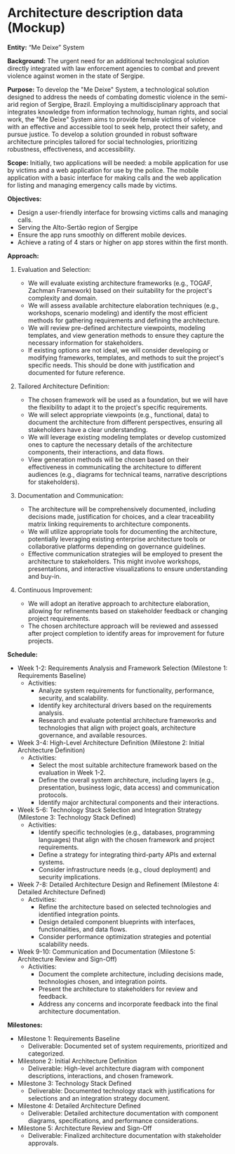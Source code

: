 # Architecture description data (Mockup)

**Entity:** 
“Me Deixe” System

**Background:** 
The urgent need for an additional technological solution directly integrated with law enforcement agencies to combat and prevent violence against women in the state of Sergipe. 

**Purpose:** 
To develop the "Me Deixe" System, a technological solution designed to address the needs of combating domestic violence in the semi-arid region of Sergipe, Brazil. Employing a multidisciplinary approach that integrates knowledge from information technology, human rights, and social work, the "Me Deixe" System aims to provide female victims of violence with an effective and accessible tool to seek help, protect their safety, and pursue justice. To develop a solution grounded in robust software architecture principles tailored for social technologies, prioritizing robustness, effectiveness, and accessibility.  

**Scope:** 
Initially, two applications will be needed: a mobile application for use by victims and a web application for use by the police. The mobile application with a basic interface for making calls and the web application for listing and managing emergency calls made by victims.

**Objectives:**
- Design a user-friendly interface for browsing victims calls and managing calls.
- Serving the Alto-Sertão region of Sergipe
- Ensure the app runs smoothly on different mobile devices.
- Achieve a rating of 4 stars or higher on app stores within the first month.

**Approach:**
1. Evaluation and Selection:
    * We will evaluate existing architecture frameworks (e.g., TOGAF, Zachman Framework) based on their suitability for the project's complexity and domain.
    * We will assess available architecture elaboration techniques (e.g., workshops, scenario modeling) and identify the most efficient methods for gathering requirements and defining the architecture.
    * We will review pre-defined architecture viewpoints, modeling templates, and view generation methods to ensure they capture the necessary information for stakeholders.
    * If existing options are not ideal, we will consider developing or modifying frameworks, templates, and methods to suit the project's specific needs. This should be done with justification and documented for future reference.

2. Tailored Architecture Definition:
    * The chosen framework will be used as a foundation, but we will have the flexibility to adapt it to the project's specific requirements.
    * We will select appropriate viewpoints (e.g., functional, data) to document the architecture from different perspectives, ensuring all stakeholders have a clear understanding.
    * We will leverage existing modeling templates or develop customized ones to capture the necessary details of the architecture components, their interactions, and data flows.
    * View generation methods will be chosen based on their effectiveness in communicating the architecture to different audiences (e.g., diagrams for technical teams, narrative descriptions for stakeholders).

3. Documentation and Communication:
    * The architecture will be comprehensively documented, including decisions made, justification for choices, and a clear traceability matrix linking requirements to architecture components.
    * We will utilize appropriate tools for documenting the architecture, potentially leveraging existing enterprise architecture tools or collaborative platforms depending on governance guidelines.
    * Effective communication strategies will be employed to present the architecture to stakeholders. This might involve workshops, presentations, and interactive visualizations to ensure understanding and buy-in.

4. Continuous Improvement:
    * We will adopt an iterative approach to architecture elaboration, allowing for refinements based on stakeholder feedback or changing project requirements.
    * The chosen architecture approach will be reviewed and assessed after project completion to identify areas for improvement for future projects.

**Schedule:** 
- Week 1-2: Requirements Analysis and Framework Selection (Milestone 1: Requirements Baseline)
    - Activities:
        + Analyze system requirements for functionality, performance, security, and scalability.
        + Identify key architectural drivers based on the requirements analysis.
        + Research and evaluate potential architecture frameworks and technologies that align with project goals, architecture governance, and available resources.
- Week 3-4: High-Level Architecture Definition (Milestone 2: Initial Architecture Definition)
    - Activities:
        + Select the most suitable architecture framework based on the evaluation in Week 1-2.
        + Define the overall system architecture, including layers (e.g., presentation, business logic, data access) and communication protocols.
        + Identify major architectural components and their interactions.
- Week 5-6: Technology Stack Selection and Integration Strategy (Milestone 3: Technology Stack Defined)
    - Activities:
        + Identify specific technologies (e.g., databases, programming languages) that align with the chosen framework and project requirements.
        + Define a strategy for integrating third-party APIs and external systems.
        + Consider infrastructure needs (e.g., cloud deployment) and security implications.
- Week 7-8: Detailed Architecture Design and Refinement (Milestone 4: Detailed Architecture Defined)
    - Activities:
        + Refine the architecture based on selected technologies and identified integration points.
        + Design detailed component blueprints with interfaces, functionalities, and data flows.
        + Consider performance optimization strategies and potential scalability needs.
- Week 9-10: Communication and Documentation (Milestone 5: Architecture Review and Sign-Off)
    - Activities:
        + Document the complete architecture, including decisions made, technologies chosen, and integration points.
        + Present the architecture to stakeholders for review and feedback.
        + Address any concerns and incorporate feedback into the final architecture documentation.

**Milestones:** 
- Milestone 1: Requirements Baseline
    - Deliverable: Documented set of system requirements, prioritized and categorized.
- Milestone 2: Initial Architecture Definition
    - Deliverable: High-level architecture diagram with component descriptions, interactions, and chosen framework.
- Milestone 3: Technology Stack Defined
    - Deliverable: Documented technology stack with justifications for selections and an integration strategy document.
- Milestone 4: Detailed Architecture Defined
    - Deliverable: Detailed architecture documentation with component diagrams, specifications, and performance considerations.
- Milestone 5: Architecture Review and Sign-Off
    - Deliverable: Finalized architecture documentation with stakeholder approvals.
